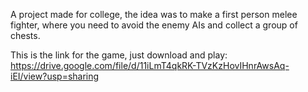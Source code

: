 A project made for college, the idea was to make a first person melee fighter, where you need to avoid the enemy AIs and collect a group of chests.

This is the link for the game, just download and play:
https://drive.google.com/file/d/11iLmT4qkRK-TVzKzHovIHnrAwsAq-iEI/view?usp=sharing
